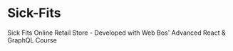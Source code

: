 # Sick-Fits
Sick Fits Online Retail Store - Developed with Web Bos' Advanced React &amp; GraphQL Course
